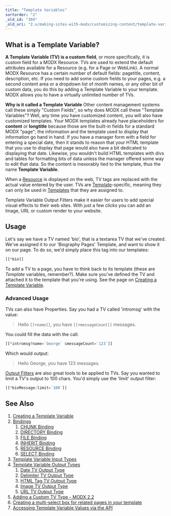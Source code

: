 ```yaml
---
title: "Template Variables"
sortorder: "2"
_old_id: "304"
_old_uri: "2.x/making-sites-with-modx/customizing-content/template-variables"
---
```


## What is a Template Variable?

 **A Template Variable (TV) is a custom field**, or more specifically, it is custom field for a MODX Resource. TVs are used to extend the default attributes available for a Resource (e.g. for a Page or WebLink). A normal MODX Resource has a certain number of default fields: pagetitle, content, description, etc. If you need to add some custom fields to your pages, e.g. a second content area or a dropdown list of month names, or any other bit of custom data, you do this by adding a Template Variable to your template. MODX allows you to have a virtually unlimited number of TVs.

 **Why is it called a Template Variable**
 Other content management systems call these simply "Custom Fields", so why does MODX call these "Template Variables"? Well, any time you have customized content, you will also have customized templates. Your MODX templates already have placeholders for **content** or **longtitle** because those are the built-in fields for a standard MODX "page"; the information and the template used to display that information go hand in hand. If you have a manager form with a field for entering a special date, then it stands to reason that your HTML template that you use to display that page would also have a bit dedicated to displaying that date. Likewise, you wouldn't build HTML templates with divs and tables for formatting bits of data unless the manager offered some way to edit that data. So the content is inexorably tied to the template, thus the name **Template Variable**.

 When a [Resource](building-sites/resources "Resources") is displayed on the web, TV tags are replaced with the actual value entered by the user. TVs are [Template](building-sites/elements/templates "Templates")-specific, meaning they can only be used in [Templates](building-sites/elements/templates "Templates") that they are assigned to.

 Template Variable Output Filters make it easier for users to add special visual effects to their web sites. With just a few clicks you can add an Image, URL or custom render to your website.

## Usage

 Let's say we have a TV named 'bio', that is a textarea TV that we've created. We've assigned it to our 'Biography Pages' Template, and want to show it on our page. To do so, we'd simply place this tag into our templates:

``` php
[[*bio]]
```

 To add a TV to a page, you have to think back to its template (these are _Template_ variables, remember?). Make sure you've defined the TV and attached it to the template that you're using. See the page on [Creating a Template Variable](building-sites/elements/template-variables/step-by-step "Creating a Template Variable").

### Advanced Usage

 TVs can also have Properties. Say you had a TV called 'intromsg' with the value:

> Hello `[[+name]]`, you have `[[+messageCount]]` messages.

 You could fill the data with the call:

``` php
[[*intromsg?name=`George` &messageCount=`123`]]
```

 Which would output:

> Hello George, you have 123 messages.

 [Output Filters](building-sites/elements/template-variables/step-by-step "Input and Output Filters (Output Modifiers)") are also great tools to be applied to TVs. Say you wanted to limit a TV's output to 100 chars. You'd simply use the 'limit' output filter:

``` php
[[*bioMessage:limit=`100`]]
```

## See Also

1. [Creating a Template Variable](building-sites/elements/template-variables/step-by-step)
2. [Bindings](building-sites/elements/template-variables/bindings)
     1. [CHUNK Binding](building-sites/elements/template-variables/bindings/chunk-binding)
     2. [DIRECTORY Binding](building-sites/elements/template-variables/bindings/directory-binding)
     3. [FILE Binding](building-sites/elements/template-variables/bindings/file-binding)
     4. [INHERIT Binding](building-sites/elements/template-variables/bindings/inherit-binding)
     5. [RESOURCE Binding](building-sites/elements/template-variables/bindings/resource-binding)
     6. [SELECT Binding](building-sites/elements/template-variables/bindings/select-binding)
3. [Template Variable Input Types](building-sites/elements/template-variables/input-types)
4. [Template Variable Output Types](building-sites/elements/template-variables/output-types)
     1. [Date TV Output Type](building-sites/elements/template-variables/output-types/date)
     2. [Delimiter TV Output Type](building-sites/elements/template-variables/output-types/delimiter)
     3. [HTML Tag TV Output Type](building-sites/elements/template-variables/output-types/html)
     4. [Image TV Output Type](building-sites/elements/template-variables/output-types/image)
     5. [URL TV Output Type](building-sites/elements/template-variables/output-types/url)
5. [Adding a Custom TV Type - MODX 2.2](extending-modx/custom-tvs)
6. [Creating a multi-select box for related pages in your template](building-sites/tutorials/multiselect-related-pages)
7. [Accessing Template Variable Values via the API](extending-modx/snippets/accessing-tvs)

